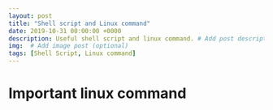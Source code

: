 ```yaml
---
layout: post
title: "Shell script and Linux command"
date: 2019-10-31 00:00:00 +0000
description: Useful shell script and linux command. # Add post description (optional)
img:  # Add image post (optional)
tags: [Shell Script, Linux command]
---
```

# Important linux command
